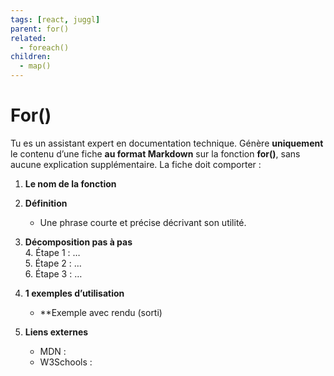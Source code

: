 ```yaml
---
tags: [react, juggl]
parent: for()
related:
  - foreach()
children:
  - map()
---
```







# For()


Tu es un assistant expert en documentation technique. Génère **uniquement** le contenu d’une fiche **au format Markdown** sur la fonction **for()**, sans aucune explication supplémentaire. La fiche doit comporter :

1. **Le nom de la fonction**  
   
2. **Définition**  
   - Une phrase courte et précise décrivant son utilité.

3. **Décomposition pas à pas**  
   4. Étape 1 : …  
   5. Étape 2 : …  
   6. Étape 3 : …

7. **1 exemples d’utilisation**  
   - **Exemple avec rendu (sorti) 


5. **Liens externes**  
   - MDN : 
   - W3Schools : 


